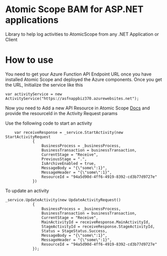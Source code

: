 # Atomic Scope BAM for ASP.NET applications
Library to help log activities to AtomicScope from any .NET Application or Client

# How to use

You need to get your Azure Function API Endpoint URL once you have installed Atomic Scope and deployed the Azure components.
Once you get the URL, Initialize the service like this
```
var activityService = new ActivityService("https://asfnappbiz370.azurewebsites.net");
```
Now you need to Add a new API Resource in Atomic Scope [Docs](https://docs.atomicscope.com/docs/tracking-using-apis) and provide the resourceId in the Activity Request params

Use the following code to start an activity

```
	var receiveResponse = _service.StartActivity(new StartActivityRequest
			{
				BusinessProcess = _businessProcess,
				BusinessTransaction = businessTransaction,
				CurrentStage = "Receive",
				PreviousStage = ".",
				IsArchiveEnabled = true,
				MessageBody = "{\"some\":1}",
				MessageHeader = "{\"some\":1}",
				ResourceId = "94a5d90d-4ff6-4919-8392-cd3b77d9727e"
			})
```

To update an activity

```
_service.UpdateActivity(new UpdateActivityRequest()
			{
				BusinessProcess = _businessProcess,
				BusinessTransaction = businessTransaction,
				CurrentStage = "Receive",
				MainActivityId = receiveResponse.MainActivityId,
				StageActivityId = receiveResponse.StageActivityId,
				Status = StageStatus.Success,
				MessageBody = "{\"some\":1}",
				MessageHeader = "{\"some\":1}",
				ResourceId = "94a5d90d-4ff6-4919-8392-cd3b77d9727e"
			});
```

